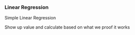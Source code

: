 ### Linear Regression

Simple Linear Regression

Show up value and calculate based on what we proof it works
